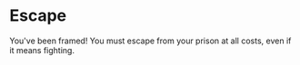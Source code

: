 Escape
======

You've been framed! You must escape from your prison at all costs, even if it means fighting. 
